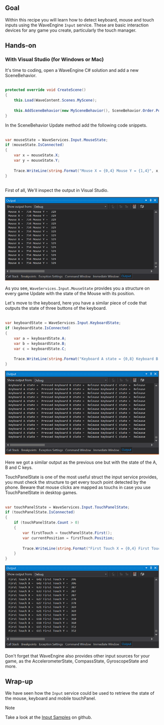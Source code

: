 ## Goal 
 
Within this recipe you will learn how to detect keyboard, mouse and touch inputs using the WaveEngine `Input` service.
These are basic interaction devices for any game you create, particularly the touch manager.
 
## Hands-on 

### With Visual Studio (for Windows or Mac)
 
It's time to coding, open a WaveEngine C# solution and add a new SceneBehavior.

```c#

protected override void CreateScene()
{
	this.Load(WaveContent.Scenes.MyScene);       
	
	this.AddSceneBehavior(new MySceneBehavior(), SceneBehavior.Order.PostUpdate);    
}

```

In the SceneBehavior Update method add the following code snippets.


```c#

var mouseState = WaveServices.Input.MouseState;
if (mouseState.IsConnected)
{
	var x = mouseState.X;
	var y = mouseState.Y;
	
	Trace.WriteLine(string.Format("Mouse X = {0,4} Mouse Y = {1,4}", x, y));
}
	
```

First of all, We'll inspect the output in Visual Studio.

![](images/Detect-keyboard-Mouse-and-Touch-inputs/Capture1.png)

As you see, `WaveServices.Input.MouseState` provides you a structure on every game Update with the state of the Mouse with its position.

Let's move to the keyboard, here you have a similar piece of code that outputs the state of three buttons of the keyboard.

```c#

var keyboardState = WaveServices.Input.KeyboardState;
if (keyboardState.IsConnected)
{
	var a = keyboardState.A;
	var b = keyboardState.B;
	var c = keyboardState.C;

	Trace.WriteLine(string.Format("Keyboard A state = {0,8} Keyboard B state = {1,8} Keyboard C state = {2,8}", a, b, c));
}

```

![](images/Detect-keyboard-Mouse-and-Touch-inputs/Capture2.png)


Here we got a similar output as the previous one but with the state of the A, B and C keys.


TouchPanelState is one of the most useful struct the input service provides, you must check the structure to get every touch point detected by the phone.
Beware that mouse clicks are mapped as touchs in case you use TouchPanelState in desktop games.

```c#

var touchPanelState = WaveServices.Input.TouchPanelState;
if (touchPanelState.IsConnected)
{
	if (touchPanelState.Count > 0)
	{
		var firstTouch = touchPanelState.First();
		var currentPosition = firstTouch.Position;

		Trace.WriteLine(string.Format("First Touch X = {0,4} First Touch Y = {1,4}", currentPosition.X, currentPosition.Y));
	}
}

```

![](images/Detect-keyboard-Mouse-and-Touch-inputs/Capture3.png)


Don't forget that WaveEngine also provides other input sources for your game, as the AccelerometerState, CompassState, GyroscopeState and more.


## Wrap-up

We have seen how the `Input` service could be used to retrieve the state of the mouse, keyboard and mobile touchPanel.

>[!Note]
>Take a look at the [Input Samples](https://github.com/WaveEngine/Samples/tree/master/Input) on github.